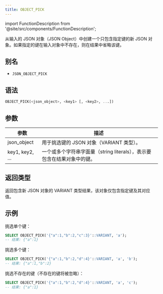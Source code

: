 ```yaml
---
title: OBJECT_PICK
---
```

import FunctionDescription from '@site/src/components/FunctionDescription';

<FunctionDescription description="引入或更新于：v1.2.762"/>

从输入的 JSON 对象（JSON Object）中创建一个只包含指定键的新 JSON 对象。如果指定的键在输入对象中不存在，则在结果中省略该键。

## 别名

- `JSON_OBJECT_PICK`

## 语法

```sql
OBJECT_PICK(<json_object>, <key1> [, <key2>, ...])
```

## 参数

| 参数 | 描述 |
|-----------|-------------|
| json_object | 用于挑选键的 JSON 对象（VARIANT 类型）。 |
| key1, key2, ... | 一个或多个字符串字面量（string literals），表示要包含在结果对象中的键。 |

## 返回类型

返回包含新 JSON 对象的 VARIANT 类型结果，该对象仅包含指定键及其对应值。

## 示例

挑选单个键：
```sql
SELECT OBJECT_PICK('{"a":1,"b":2,"c":3}'::VARIANT, 'a');
-- 结果: {"a":1}
```

挑选多个键：
```sql
SELECT OBJECT_PICK('{"a":1,"b":2,"d":4}'::VARIANT, 'a', 'b');
-- 结果: {"a":1,"b":2}
```

挑选不存在的键（不存在的键将被忽略）：
```sql
SELECT OBJECT_PICK('{"a":1,"b":2,"d":4}'::VARIANT, 'a', 'c');
-- 结果: {"a":1}
```